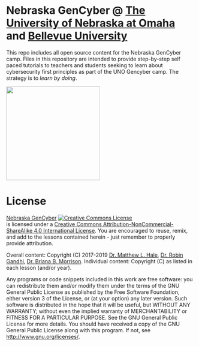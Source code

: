 # Nebraska GenCyber @ [The University of Nebraska at Omaha](http://www.unomaha.edu/college-of-information-science-and-technology/academics/information-assurance.php) and [Bellevue University](http://www.bellevue.edu/degrees/center-for-cybersecurity-education/cce)
This repo includes all open source content for the Nebraska GenCyber camp. Files in this repository are intended to provide step-by-step self paced tutorials to teachers and students seeking to learn about cybersecurity first principles as part of the UNO Gencyber camp. The strategy is to *learn by doing*. 

<img src="https://github.com/MLHale/nebraska-gencyber/raw/master/img/uno-logo.png" width=250/> 

# License
[Nebraska GenCyber](https://github.com/MLHale/nebraska-gencyber) <a rel="license" href="http://creativecommons.org/licenses/by-nc-sa/4.0/"><img alt="Creative Commons License" style="border-width:0" src="https://i.creativecommons.org/l/by-nc-sa/4.0/88x31.png" /></a><br /> is licensed under a <a rel="license" href="http://creativecommons.org/licenses/by-nc-sa/4.0/">Creative Commons Attribution-NonCommercial-ShareAlike 4.0 International License</a>. You are encouraged to reuse, remix, and add to the lessons contained herein - just remember to properly provide attribution.

Overall content: Copyright (C) 2017-2019  [Dr. Matthew L. Hale](http://faculty.ist.unomaha.edu/mhale/), [Dr. Robin Gandhi](http://faculty.ist.unomaha.edu/rgandhi/), [Dr. Briana B. Morrison](http://www.brianamorrison.net).
Individual content: Copyright (C) as listed in each lesson (and/or year).

Any programs or code snippets included in this work are free software: you can redistribute them and/or modify them under the terms of the GNU General Public License as published by
the Free Software Foundation, either version 3 of the License, or (at your option) any later version. Such software is distributed in the hope that it will be useful,
but WITHOUT ANY WARRANTY; without even the implied warranty of
MERCHANTABILITY or FITNESS FOR A PARTICULAR PURPOSE.  See the
GNU General Public License for more details. You should have received a copy of the GNU General Public License
along with this program.  If not, see <http://www.gnu.org/licenses/>.
